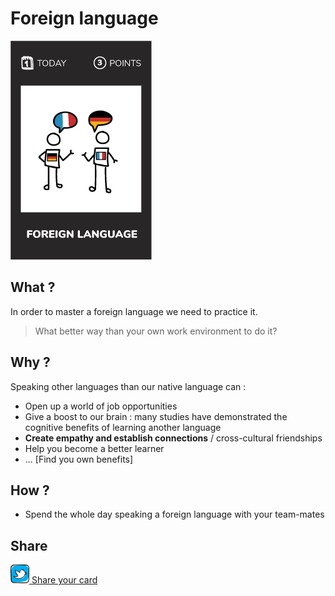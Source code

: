 # Foreign language
![Foreign language](images/foreign-language.png)  

## What ?
In order to master a foreign language we need to practice it.  
> What better way than your own work environment to do it?

## Why ?
Speaking other languages than our native language can :
- Open up a world of job opportunities
- Give a boost to our brain : many studies have demonstrated the cognitive benefits of learning another language
- **Create empathy and establish connections** / cross-cultural friendships
- Help you become a better learner
- ... [Find you own benefits]

## How ?
- Spend the whole day speaking a foreign language with your team-mates

## Share
![Share](../images/twitter.png)[ Share your card](https://twitter.com/home?status=I%20have%20just%20completed%20the%20Foreign%20language%20%23craft_challenges%20from%20%40agilepartner%20http://tiny.cc/p7v5vy)